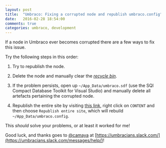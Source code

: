 ```yaml
---
layout: post
title:  "Umbraco: Fixing a corrupted node and republish umbraco.config"
date:   2016-02-28 18:54:00
comments: true
categories: umbraco, development
---
```


If a node in Umbraco ever becomes corrupted there are a few ways to fix this issue.

Try the following steps in this order:

1.  Try to republish the node.

2.  Delete the node and manually clear the *[recycle bin](http://localhost:64764/Umbraco#/content/content/recyclebin)*.

3. If the problem persists, open up `~/App_Data/umbraco.sdf` (use the SQl Compact Database Toolkit for Visual Studio) and manually delete all artefacts pertaining the corrupted node.

4. Republish the entire site by visiting [this link](http://localhost:64764/umbraco/#/content), right click on `CONTENT` and then choose `Republish entire site`, which will rebuild `~/App_Data/umbraco.config`.

This _should_ solve your problems, or at least it worked for me!

Good luck, and thanks goes to [@camaya](https://umbracians.slack.com/team/camaya) at [https://umbracians.slack.com/](https://umbracians.slack.com/messages/help/)!
